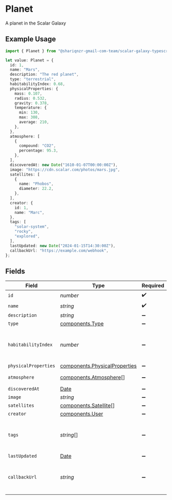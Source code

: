 # Planet

A planet in the Scalar Galaxy

## Example Usage

```typescript
import { Planet } from "@shariqnzr-gmail-com-team/scalar-galaxy-typescript/models/components";

let value: Planet = {
  id: 1,
  name: "Mars",
  description: "The red planet",
  type: "terrestrial",
  habitabilityIndex: 0.68,
  physicalProperties: {
    mass: 0.107,
    radius: 0.532,
    gravity: 0.378,
    temperature: {
      min: 130,
      max: 308,
      average: 210,
    },
  },
  atmosphere: [
    {
      compound: "CO2",
      percentage: 95.3,
    },
  ],
  discoveredAt: new Date("1610-01-07T00:00:00Z"),
  image: "https://cdn.scalar.com/photos/mars.jpg",
  satellites: [
    {
      name: "Phobos",
      diameter: 22.2,
    },
  ],
  creator: {
    id: 1,
    name: "Marc",
  },
  tags: [
    "solar-system",
    "rocky",
    "explored",
  ],
  lastUpdated: new Date("2024-01-15T14:30:00Z"),
  callbackUrl: "https://example.com/webhook",
};
```

## Fields

| Field                                                                                         | Type                                                                                          | Required                                                                                      | Description                                                                                   | Example                                                                                       |
| --------------------------------------------------------------------------------------------- | --------------------------------------------------------------------------------------------- | --------------------------------------------------------------------------------------------- | --------------------------------------------------------------------------------------------- | --------------------------------------------------------------------------------------------- |
| `id`                                                                                          | *number*                                                                                      | :heavy_check_mark:                                                                            | N/A                                                                                           | 1                                                                                             |
| `name`                                                                                        | *string*                                                                                      | :heavy_check_mark:                                                                            | N/A                                                                                           | Mars                                                                                          |
| `description`                                                                                 | *string*                                                                                      | :heavy_minus_sign:                                                                            | N/A                                                                                           | The red planet                                                                                |
| `type`                                                                                        | [components.Type](../../models/components/type.md)                                            | :heavy_minus_sign:                                                                            | N/A                                                                                           | terrestrial                                                                                   |
| `habitabilityIndex`                                                                           | *number*                                                                                      | :heavy_minus_sign:                                                                            | A score from 0 to 1 indicating potential habitability                                         | 0.68                                                                                          |
| `physicalProperties`                                                                          | [components.PhysicalProperties](../../models/components/physicalproperties.md)                | :heavy_minus_sign:                                                                            | N/A                                                                                           |                                                                                               |
| `atmosphere`                                                                                  | [components.Atmosphere](../../models/components/atmosphere.md)[]                              | :heavy_minus_sign:                                                                            | Atmospheric composition                                                                       |                                                                                               |
| `discoveredAt`                                                                                | [Date](https://developer.mozilla.org/en-US/docs/Web/JavaScript/Reference/Global_Objects/Date) | :heavy_minus_sign:                                                                            | N/A                                                                                           | 1610-01-07T00:00:00Z                                                                          |
| `image`                                                                                       | *string*                                                                                      | :heavy_minus_sign:                                                                            | N/A                                                                                           | https://cdn.scalar.com/photos/mars.jpg                                                        |
| `satellites`                                                                                  | [components.Satellite](../../models/components/satellite.md)[]                                | :heavy_minus_sign:                                                                            | N/A                                                                                           |                                                                                               |
| `creator`                                                                                     | [components.User](../../models/components/user.md)                                            | :heavy_minus_sign:                                                                            | A user                                                                                        |                                                                                               |
| `tags`                                                                                        | *string*[]                                                                                    | :heavy_minus_sign:                                                                            | N/A                                                                                           | [<br/>"solar-system",<br/>"rocky",<br/>"explored"<br/>]                                       |
| `lastUpdated`                                                                                 | [Date](https://developer.mozilla.org/en-US/docs/Web/JavaScript/Reference/Global_Objects/Date) | :heavy_minus_sign:                                                                            | N/A                                                                                           | 2024-01-15T14:30:00Z                                                                          |
| `callbackUrl`                                                                                 | *string*                                                                                      | :heavy_minus_sign:                                                                            | URL to receive notifications about this planet                                                | https://example.com/webhook                                                                   |
